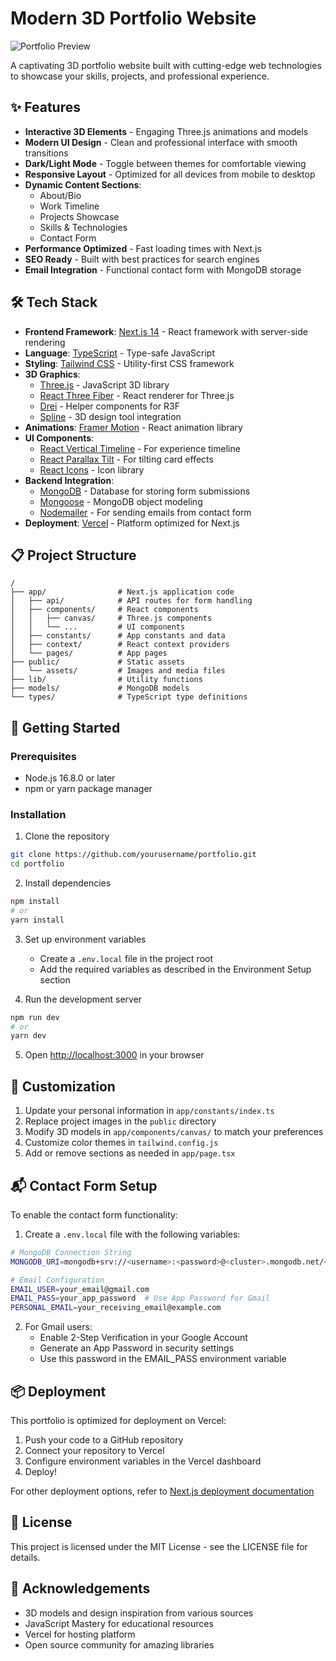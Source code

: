 # Modern 3D Portfolio Website

![Portfolio Preview](/public/pro1.jpg)

A captivating 3D portfolio website built with cutting-edge web technologies to showcase your skills, projects, and professional experience.

## ✨ Features

- **Interactive 3D Elements** - Engaging Three.js animations and models
- **Modern UI Design** - Clean and professional interface with smooth transitions
- **Dark/Light Mode** - Toggle between themes for comfortable viewing
- **Responsive Layout** - Optimized for all devices from mobile to desktop
- **Dynamic Content Sections**:
  - About/Bio
  - Work Timeline
  - Projects Showcase
  - Skills & Technologies
  - Contact Form
- **Performance Optimized** - Fast loading times with Next.js
- **SEO Ready** - Built with best practices for search engines
- **Email Integration** - Functional contact form with MongoDB storage

## 🛠️ Tech Stack

- **Frontend Framework**: [Next.js 14](https://nextjs.org/) - React framework with server-side rendering
- **Language**: [TypeScript](https://www.typescriptlang.org/) - Type-safe JavaScript
- **Styling**: [Tailwind CSS](https://tailwindcss.com/) - Utility-first CSS framework
- **3D Graphics**:
  - [Three.js](https://threejs.org/) - JavaScript 3D library
  - [React Three Fiber](https://github.com/pmndrs/react-three-fiber) - React renderer for Three.js
  - [Drei](https://github.com/pmndrs/drei) - Helper components for R3F
  - [Spline](https://spline.design/) - 3D design tool integration
- **Animations**: [Framer Motion](https://www.framer.com/motion/) - React animation library
- **UI Components**:
  - [React Vertical Timeline](https://www.npmjs.com/package/react-vertical-timeline-component) - For experience timeline
  - [React Parallax Tilt](https://www.npmjs.com/package/react-parallax-tilt) - For tilting card effects
  - [React Icons](https://react-icons.github.io/react-icons/) - Icon library
- **Backend Integration**:
  - [MongoDB](https://www.mongodb.com/) - Database for storing form submissions
  - [Mongoose](https://mongoosejs.com/) - MongoDB object modeling
  - [Nodemailer](https://nodemailer.com/) - For sending emails from contact form
- **Deployment**: [Vercel](https://vercel.com/) - Platform optimized for Next.js

## 📋 Project Structure

```
/
├── app/                # Next.js application code
│   ├── api/            # API routes for form handling
│   ├── components/     # React components
│   │   ├── canvas/     # Three.js components
│   │   └── ...         # UI components
│   ├── constants/      # App constants and data
│   ├── context/        # React context providers
│   └── pages/          # App pages
├── public/             # Static assets
│   └── assets/         # Images and media files
├── lib/                # Utility functions
├── models/             # MongoDB models
└── types/              # TypeScript type definitions
```

## 🚀 Getting Started

### Prerequisites

- Node.js 16.8.0 or later
- npm or yarn package manager

### Installation

1. Clone the repository
```bash
git clone https://github.com/yourusername/portfolio.git
cd portfolio
```

2. Install dependencies
```bash
npm install
# or
yarn install
```

3. Set up environment variables
   - Create a `.env.local` file in the project root
   - Add the required variables as described in the Environment Setup section

4. Run the development server
```bash
npm run dev
# or
yarn dev
```

5. Open [http://localhost:3000](http://localhost:3000) in your browser

## 🔧 Customization

1. Update your personal information in `app/constants/index.ts`
2. Replace project images in the `public` directory
3. Modify 3D models in `app/components/canvas/` to match your preferences
4. Customize color themes in `tailwind.config.js`
5. Add or remove sections as needed in `app/page.tsx`

## 📬 Contact Form Setup

To enable the contact form functionality:

1. Create a `.env.local` file with the following variables:

```bash
# MongoDB Connection String
MONGODB_URI=mongodb+srv://<username>:<password>@<cluster>.mongodb.net/<database>?retryWrites=true&w=majority

# Email Configuration
EMAIL_USER=your_email@gmail.com
EMAIL_PASS=your_app_password  # Use App Password for Gmail
PERSONAL_EMAIL=your_receiving_email@example.com
```

2. For Gmail users:
   - Enable 2-Step Verification in your Google Account
   - Generate an App Password in security settings
   - Use this password in the EMAIL_PASS environment variable

## 📦 Deployment

This portfolio is optimized for deployment on Vercel:

1. Push your code to a GitHub repository
2. Connect your repository to Vercel
3. Configure environment variables in the Vercel dashboard
4. Deploy!

For other deployment options, refer to [Next.js deployment documentation](https://nextjs.org/docs/deployment)

## 📄 License

This project is licensed under the MIT License - see the LICENSE file for details.

## 👏 Acknowledgements

- 3D models and design inspiration from various sources
- JavaScript Mastery for educational resources
- Vercel for hosting platform
- Open source community for amazing libraries 